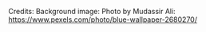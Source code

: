 


Credits:
Background image: Photo by Mudassir Ali: https://www.pexels.com/photo/blue-wallpaper-2680270/